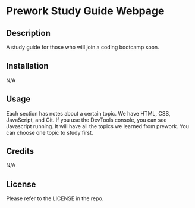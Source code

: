 # Prework Study Guide Webpage

## Description

A study guide for those who will join a coding bootcamp soon.

## Installation

N/A

## Usage

Each section has notes about a certain topic. We have HTML, CSS, JavaScript, and Git. If you use the DevTools console, you can see Javascript running. It will have all the topics we learned from prework. You can choose one topic to study first.

## Credits

N/A

## License

Please refer to the LICENSE in the repo.